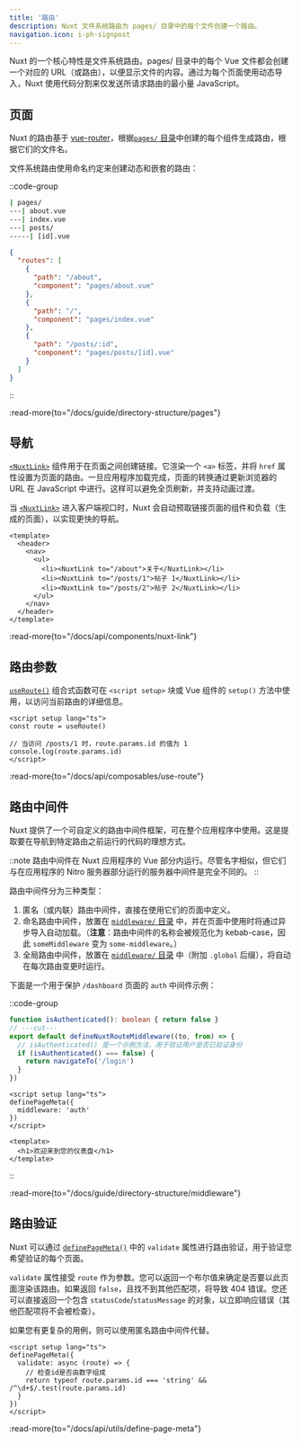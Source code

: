 ```yaml
---
title: '路由'
description: Nuxt 文件系统路由为 pages/ 目录中的每个文件创建一个路由。
navigation.icon: i-ph-signpost
---
```


Nuxt 的一个核心特性是文件系统路由。pages/ 目录中的每个 Vue 文件都会创建一个对应的 URL（或路由），以便显示文件的内容。通过为每个页面使用动态导入，Nuxt 使用代码分割来仅发送所请求路由的最小量 JavaScript。

## 页面

Nuxt 的路由基于 [vue-router](https://router.vuejs.org)，根据[`pages/` 目录](/docs/guide/directory-structure/pages)中创建的每个组件生成路由，根据它们的文件名。

文件系统路由使用命名约定来创建动态和嵌套的路由：

::code-group

```bash [目录结构]
| pages/
---| about.vue
---| index.vue
---| posts/
-----| [id].vue
```

```json [生成的路由文件]
{
  "routes": [
    {
      "path": "/about",
      "component": "pages/about.vue"
    },
    {
      "path": "/",
      "component": "pages/index.vue"
    },
    {
      "path": "/posts/:id",
      "component": "pages/posts/[id].vue"
    }
  ]
}
```

::

:read-more{to="/docs/guide/directory-structure/pages"}

## 导航

[`<NuxtLink>`](/docs/api/components/nuxt-link) 组件用于在页面之间创建链接。它渲染一个 `<a>` 标签，并将 `href` 属性设置为页面的路由。一旦应用程序加载完成，页面的转换通过更新浏览器的 URL 在 JavaScript 中进行。这样可以避免全页刷新，并支持动画过渡。

当 [`<NuxtLink>`](/docs/api/components/nuxt-link) 进入客户端视口时，Nuxt 会自动预取链接页面的组件和负载（生成的页面），以实现更快的导航。

```vue [pages/app.vue]
<template>
  <header>
    <nav>
      <ul>
        <li><NuxtLink to="/about">关于</NuxtLink></li>
        <li><NuxtLink to="/posts/1">帖子 1</NuxtLink></li>
        <li><NuxtLink to="/posts/2">帖子 2</NuxtLink></li>
      </ul>
    </nav>
  </header>
</template>
```

:read-more{to="/docs/api/components/nuxt-link"}

## 路由参数

[`useRoute()`](/docs/api/composables/use-route) 组合式函数可在 `<script setup>` 块或 Vue 组件的 `setup()` 方法中使用，以访问当前路由的详细信息。

```vue twoslash [pages/posts/[id\\].vue]
<script setup lang="ts">
const route = useRoute()

// 当访问 /posts/1 时，route.params.id 的值为 1
console.log(route.params.id)
</script>
```

:read-more{to="/docs/api/composables/use-route"}

## 路由中间件

Nuxt 提供了一个可自定义的路由中间件框架，可在整个应用程序中使用。这是提取要在导航到特定路由之前运行的代码的理想方式。

::note
路由中间件在 Nuxt 应用程序的 Vue 部分内运行。尽管名字相似，但它们与在应用程序的 Nitro 服务器部分运行的服务器中间件是完全不同的。
::

路由中间件分为三种类型：

1. 匿名（或内联）路由中间件，直接在使用它们的页面中定义。
2. 命名路由中间件，放置在 [`middleware/` 目录](/docs/guide/directory-structure/middleware) 中，并在页面中使用时将通过异步导入自动加载。（**注意**：路由中间件的名称会被规范化为 kebab-case，因此 `someMiddleware` 变为 `some-middleware`。）
3. 全局路由中间件，放置在 [`middleware/` 目录](/docs/guide/directory-structure/middleware) 中（附加 `.global` 后缀），将自动在每次路由变更时运行。

下面是一个用于保护 `/dashboard` 页面的 `auth` 中间件示例：

::code-group

```ts twoslash [middleware/auth.ts]
function isAuthenticated(): boolean { return false }
// ---cut---
export default defineNuxtRouteMiddleware((to, from) => {
  // isAuthenticated() 是一个示例方法，用于验证用户是否已验证身份
  if (isAuthenticated() === false) {
    return navigateTo('/login')
  }
})
```

```vue twoslash [pages/dashboard.vue]
<script setup lang="ts">
definePageMeta({
  middleware: 'auth'
})
</script>

<template>
  <h1>欢迎来到您的仪表盘</h1>
</template>
```

::

:read-more{to="/docs/guide/directory-structure/middleware"}

## 路由验证

Nuxt 可以通过 [`definePageMeta()`](/docs/api/utils/define-page-meta) 中的 `validate` 属性进行路由验证，用于验证您希望验证的每个页面。

`validate` 属性接受 `route` 作为参数。您可以返回一个布尔值来确定是否要以此页面渲染该路由。如果返回 `false`，且找不到其他匹配项，将导致 404 错误。您还可以直接返回一个包含 `statusCode`/`statusMessage` 的对象，以立即响应错误（其他匹配项将不会被检查）。

如果您有更复杂的用例，则可以使用匿名路由中间件代替。

```vue twoslash [pages/posts/[id\\].vue]
<script setup lang="ts">
definePageMeta({
  validate: async (route) => {
    // 检查id是否由数字组成
    return typeof route.params.id === 'string' && /^\d+$/.test(route.params.id)
  }
})
</script>
```

:read-more{to="/docs/api/utils/define-page-meta"}